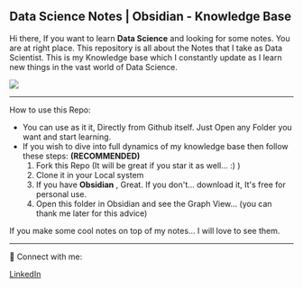 Data Science Notes | Obsidian - Knowledge Base 
------
Hi there, If you want to learn **Data Science**  and looking for some notes. You are at right place. This repository is all about the Notes that I take as Data Scientist. This is my Knowledge base which I constantly update as I learn new things in the vast world of Data Science. 

![](https://forum.obsidian.md/uploads/default/original/2X/e/e329874f5048af6fd9f343467147a7ecf0fcadd0.gif)

-----

How to use this Repo:
* You can use as it it, Directly from Github itself. Just Open any Folder you want and start learning.
*  If you wish to dive into full dynamics of my knowledge base then follow these steps: **(RECOMMENDED)** 
	1. Fork this Repo (It will be great if you star it as well... :) )
	2. Clone it in your Local system
	3. If you have **Obsidian** , Great. If you don't... download it, It's free for personal use.
	4. Open this folder in Obsidian and see the Graph View... (you can thank me later for this advice)

If you make some cool notes on top of my notes... I will love to see them.

--------------------


🔗 Connect with me:

[LinkedIn](https://www.linkedin.com/in/omkarpawar1430/)
